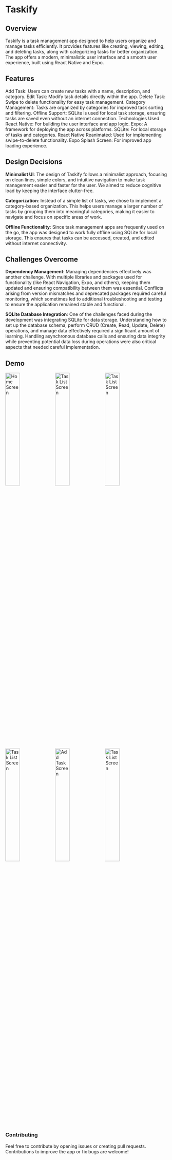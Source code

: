 # Taskify
## Overview
Taskify is a task management app designed to help users organize and manage tasks efficiently. It provides features like creating, viewing, editing, and deleting tasks, along with categorizing tasks for better organization. The app offers a modern, minimalistic user interface and a smooth user experience, built using React Native and Expo.

## Features
Add Task: Users can create new tasks with a name, description, and category.
Edit Task: Modify task details directly within the app.
Delete Task: Swipe to delete functionality for easy task management.
Category Management: Tasks are organized by categories for improved task sorting and filtering.
Offline Support: SQLite is used for local task storage, ensuring tasks are saved even without an internet connection.
Technologies Used
React Native: For building the user interface and app logic.
Expo: A framework for deploying the app across platforms.
SQLite: For local storage of tasks and categories.
React Native Reanimated: Used for implementing swipe-to-delete functionality.
Expo Splash Screen: For improved app loading experience.

## Design Decisions
**Minimalist UI**: The design of Taskify follows a minimalist approach, focusing on clean lines, simple colors, and intuitive navigation to make task management easier and faster for the user. We aimed to reduce cognitive load by keeping the interface clutter-free.

**Categorization**: Instead of a simple list of tasks, we chose to implement a category-based organization. This helps users manage a larger number of tasks by grouping them into meaningful categories, making it easier to navigate and focus on specific areas of work.

**Offline Functionality**: Since task management apps are frequently used on the go, the app was designed to work fully offline using SQLite for local storage. This ensures that tasks can be accessed, created, and edited without internet connectivity.

## Challenges Overcome

**Dependency Management**: Managing dependencies effectively was another challenge. With multiple libraries and packages used for functionality (like React Navigation, Expo, and others), keeping them updated and ensuring compatibility between them was essential. Conflicts arising from version mismatches and deprecated packages required careful monitoring, which sometimes led to additional troubleshooting and testing to ensure the application remained stable and functional.

**SQLite Database Integration**: One of the challenges faced during the development was integrating SQLite for data storage. Understanding how to set up the database schema, perform CRUD (Create, Read, Update, Delete) operations, and manage data effectively required a significant amount of learning. Handling asynchronous database calls and ensuring data integrity while preventing potential data loss during operations were also critical aspects that needed careful implementation.

## Demo

<img src="https://github.com/user-attachments/assets/d571a735-1882-434b-bc79-861e60a0fa38" alt="Home Screen" style="width: 30%;">
<img src="https://github.com/user-attachments/assets/c5e1d266-0eaa-4c87-8bfa-c49329fe70e0" alt="Task List Screen" style="width: 30%;">
<img src="https://github.com/user-attachments/assets/d6f58991-d694-4718-8c51-7d21962413ec" alt="Task List Screen" style="width: 30%;">
<img src="https://github.com/user-attachments/assets/1476dc6c-3bde-4c1b-8c58-84217fd939c8" alt="Task List Screen" style="width: 30%;">
<img src="https://github.com/user-attachments/assets/c5ee10ef-ee2b-4600-89ae-8f5caee80a76" alt="Add Task Screen" style="width: 30%;">
<img src="https://github.com/user-attachments/assets/fbe91a9d-f494-4a85-a7b0-d1e7d2abbcec" alt="Task List Screen" style="width: 30%;">



### Contributing
Feel free to contribute by opening issues or creating pull requests. Contributions to improve the app or fix bugs are welcome!
